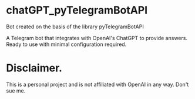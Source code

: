 # chatGPT_pyTelegramBotAPI
Bot created on the basis of the library pyTelegramBotAPI

A Telegram bot that integrates with OpenAI's ChatGPT to provide answers. Ready to use with minimal configuration required.

# Disclaimer.
This is a personal project and is not affiliated with OpenAI in any way. Don't sue me.

